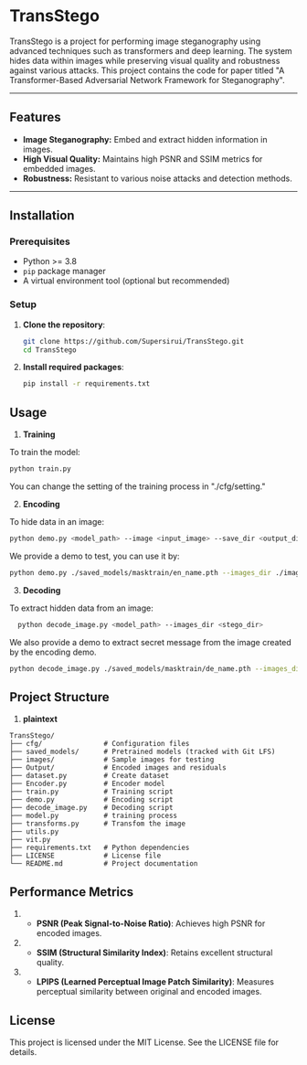 


# **TransStego**

TransStego is a project for performing image steganography using advanced techniques such as transformers and deep learning. The system hides data within images while preserving visual quality and robustness against various attacks. This project contains the code for paper titled "A Transformer-Based Adversarial Network Framework for Steganography".

---

## **Features**

- **Image Steganography:** Embed and extract hidden information in images.
- **High Visual Quality:** Maintains high PSNR and SSIM metrics for embedded images.
- **Robustness:** Resistant to various noise attacks and detection methods.


---

## **Installation**

### **Prerequisites**
- Python >= 3.8
- `pip` package manager
- A virtual environment tool (optional but recommended)

### **Setup**

1. **Clone the repository**:
   ```bash
   git clone https://github.com/Supersirui/TransStego.git
   cd TransStego
   ```
   
2. **Install required packages**:

   ```bash
   pip install -r requirements.txt
   ```


## **Usage**
1. **Training**

To train the model:

   ```bash
   python train.py
   ```
You can change the setting of the training process in "./cfg/setting."

2. **Encoding**

To hide data in an image:

   ```bash
   python demo.py <model_path> --image <input_image> --save_dir <output_dir> --secret <secret_message>
   ```
We provide a demo to test, you can use it by:

   ```bash
   python demo.py ./saved_models/masktrain/en_name.pth --images_dir ./images --save_dir <output_dir>
   ```

3. **Decoding**

To extract hidden data from an image:
 
 ```bash
   python decode_image.py <model_path> --images_dir <stego_dir>
   ```

We also provide a demo to extract secret message from the image created by the encoding demo.

   ```bash
   python decode_image.py ./saved_models/masktrain/de_name.pth --images_dir <stego_dir>
   ```

## **Project Structure**

1. **plaintext**
```
TransStego/
├── cfg/               # Configuration files
├── saved_models/      # Pretrained models (tracked with Git LFS)
├── images/            # Sample images for testing
├── Output/            # Encoded images and residuals
├── dataset.py         # Create dataset
├── Encoder.py         # Encoder model
├── train.py           # Training script
├── demo.py            # Encoding script
├── decode_image.py    # Decoding script
├── model.py           # training process
├── transforms.py      # Transfom the image
├── utils.py
├── vit.py
├── requirements.txt   # Python dependencies
├── LICENSE            # License file
└── README.md          # Project documentation
```

## **Performance Metrics**

1. - **PSNR (Peak Signal-to-Noise Ratio)**: Achieves high PSNR for encoded images.
2. - **SSIM (Structural Similarity Index)**: Retains excellent structural quality.
3. - **LPIPS (Learned Perceptual Image Patch Similarity)**: Measures perceptual similarity between original and encoded images.



## **License**
This project is licensed under the MIT License. See the LICENSE file for details.
